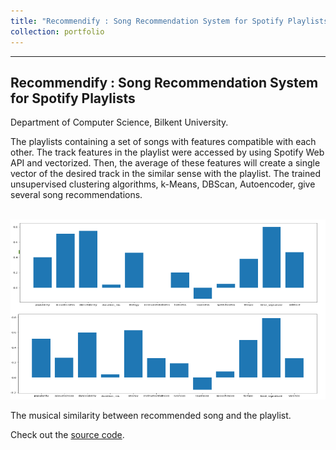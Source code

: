 ```yaml
---
title: "Recommendify : Song Recommendation System for Spotify Playlists"
collection: portfolio
---
```

---
Recommendify : Song Recommendation System for Spotify Playlists
---
Department of Computer Science, Bilkent University.

The playlists containing a set of songs with features compatible with each other.  The track features in the playlist were accessed by using Spotify Web API and vectorized. Then, the average of these features will create a single vector of the desired track in the similar sense with the playlist.
The trained unsupervised clustering algorithms, k-Means, DBScan, Autoencoder, give several song recommendations. 


<br/><img src='/images/song_foto.png'>

The musical similarity between recommended song and the playlist.

Check out the [source code](https://github.com/aysintumay/CS464/tree/Project).
